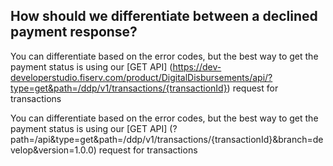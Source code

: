 ## How should we differentiate between a declined payment response?

You can differentiate based on the error codes, but the best way to get the payment status is using our [GET API]
(https://dev-developerstudio.fiserv.com/product/DigitalDisbursements/api/?type=get&path=/ddp/v1/transactions/{transactionId}) request for transactions

You can differentiate based on the error codes, but the best way to get the payment status is using our [GET API] (?path=/api&type=get&path=/ddp/v1/transactions/{transactionId}&branch=develop&version=1.0.0) request for transactions

